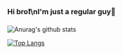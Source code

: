 
### Hi bro❗️\nI'm just a regular guy🤙
![Anurag's github stats](https://github-readme-stats.vercel.app/api?username=AlphaNull16299&show_icons=true&theme=dark)

[![Top Langs](https://github-readme-stats.vercel.app/api/top-langs/?username=AlphaNull16299&layout=compact&theme=dark)](https://github.com/anuraghazra/github-readme-stats)
<!--
**AlphaNull16299/AlphaNull16299** is a ✨ _special_ ✨ repository because its `README.md` (this file) appears on your GitHub profile.

Here are some ideas to get you started:

- 🔭 I’m currently working on ...
- 🌱 I’m currently learning ...
- 👯 I’m looking to collaborate on ...
- 🤔 I’m looking for help with ...
- 💬 Ask me about ...
- 📫 How to reach me: ...
- 😄 Pronouns: ...
- ⚡ Fun fact: ...
-->
